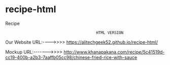 # recipe-html
Recipe 

                                            HTML VERSION
Our Website URL:---->>>>    https://alitechgeek52.github.io/recipe-html/

Mockup URL:------->>>>      http://www.khanapakana.com/recipe/5c41519d-cc19-400b-a2b3-7aaffb05cc98/chinese-fried-rice-with-sauce
